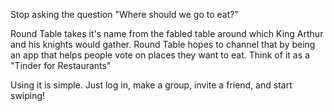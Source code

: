 Stop asking the question "Where should we go to eat?"

Round Table takes it's name from the fabled table around which King Arthur and his knights would gather. Round Table hopes to channel that by being an app that helps people vote on places they want to eat. Think of it as a "Tinder for Restaurants"

Using it is simple. Just log in, make a group, invite a friend, and start swiping!

